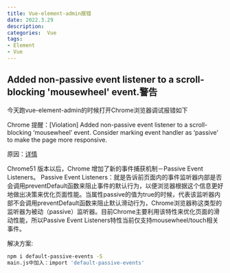 ```yaml
---
title: Vue-element-admin报错
date: 2022.3.29
description:  
categories:  Vue
tags:
- Element
- Vue
---
```



## Added non-passive event listener to a scroll-blocking 'mousewheel' event.警告
今天跑vue-element-admin的时候打开Chrome浏览器调试报错如下

Chrome 提醒：[Violation] Added non-passive event listener to a scroll-blocking ‘mousewheel’ event. Consider marking event handler as ‘passive’ to make the page more responsive.


原因：[详情](https://www.cnblogs.com/PopularProdigal/p/8005783.html)

Chrome51 版本以后，Chrome 增加了新的事件捕获机制－Passive Event Listeners。
Passive Event Listeners：就是告诉前页面内的事件监听器内部是否会调用preventDefault函数来阻止事件的默认行为，以便浏览器根据这个信息更好地做出决策来优化页面性能。当属性passive的值为true的时候，代表该监听器内部不会调用preventDefault函数来阻止默认滑动行为，Chrome浏览器称这类型的监听器为被动（passive）监听器。目前Chrome主要利用该特性来优化页面的滑动性能，所以Passive Event Listeners特性当前仅支持mousewheel/touch相关事件。

解决方案:
```bash
npm i default-passive-events -S
main.js中加入：import 'default-passive-events'
```